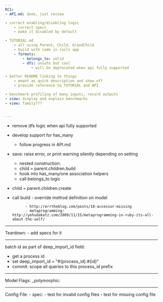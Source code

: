 ```yaml
---
RC1:
- API.md: done, just review

- correct enabling/disabling logic
	- correct specs
	- make it disabled by default

- TUTORIAL.md
	- all using Parent, Child, GrandChild
	- build with code in rails app
	- formats:
		- belongs_to: solid
		- dfs: unsafe but cool
			- will be deprecated when api fully supported

- better README linking to things
	- meant as quick description and show off
	- provide reference to TUTORIAL and API

- benchmark profiling of many inputs, record outputs
- view: display and explain benchmarks
- view: family???


---
```

- remove dfs logic when api fully supported
- develop support for has_many
	- follow progress in API.md
- save: raise error, or print warning silently depending on setting
	- nested construction:
	- child = parent.children.build
	- hook into has_many/one association helpers
	- call belongs_to logic

- child = parent.children.create 
- call build
					- override method definition on model

			- http://errtheblog.com/posts/18-accessor-missing
			- metaprogramming: http://yehudakatz.com/2009/11/15/metaprogramming-in-ruby-its-all-about-the-self/

---
Teardown:
	- add specs for it

---
batch id as part of deep_import_id field:
- get a process id
- set deep_import_id = "#{process_id}.#{id}"
- commit: scope all queries to this process_id prefix

---
Model Flags:
_polymorphic:

---
Config File:
	- spec: 
		- test for invalid config files
		- test for missing config file
